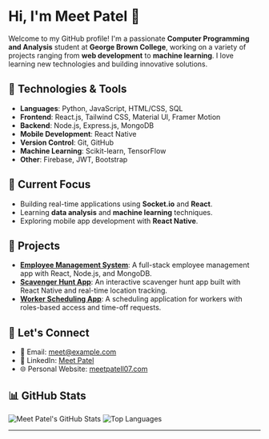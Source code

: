 # Hi, I'm Meet Patel 👋

Welcome to my GitHub profile! I'm a passionate **Computer Programming and Analysis** student at **George Brown College**, working on a variety of projects ranging from **web development** to **machine learning**. I love learning new technologies and building innovative solutions.

## 🔧 Technologies & Tools
- **Languages**: Python, JavaScript, HTML/CSS, SQL
- **Frontend**: React.js, Tailwind CSS, Material UI, Framer Motion
- **Backend**: Node.js, Express.js, MongoDB
- **Mobile Development**: React Native
- **Version Control**: Git, GitHub
- **Machine Learning**: Scikit-learn, TensorFlow
- **Other**: Firebase, JWT, Bootstrap

## 🌱 Current Focus
- Building real-time applications using **Socket.io** and **React**.
- Learning **data analysis** and **machine learning** techniques.
- Exploring mobile app development with **React Native**.

## 📍 Projects
- **[Employee Management System](https://github.com/meetpatell07/Employee-Management-System)**: A full-stack employee management app with React, Node.js, and MongoDB.
- **[Scavenger Hunt App](https://github.com/meetpatell07/scavenger-hunt)**: An interactive scavenger hunt app built with React Native and real-time location tracking.
- **[Worker Scheduling App](https://github.com/meetpatell07/worker-scheduling)**: A scheduling application for workers with roles-based access and time-off requests.

## 💬 Let's Connect
- 📧 Email: [meet@example.com](mailto:meet@example.com)
- 🔗 LinkedIn: [Meet Patel](https://www.linkedin.com/in/meet-patel)
- 🌐 Personal Website: [meetpatell07.com](https://www.meetpatell07.com)

## 📊 GitHub Stats
![Meet Patel's GitHub Stats](https://github-readme-stats.vercel.app/api?username=meetpatell07&show_icons=true&count_private=true&hide=prs&theme=dark)
![Top Languages](https://github-readme-stats.vercel.app/api/top-langs/?username=meetpatell07&theme=dark)

---

